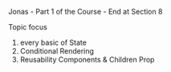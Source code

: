 Jonas - Part 1 of the Course - End at Section 8

Topic focus
1. every basic of State
2. Conditional Rendering
3. Reusability Components & Children Prop
